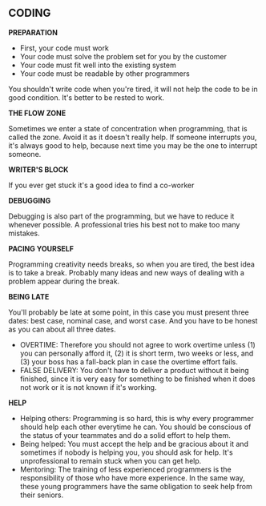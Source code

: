## CODING

**PREPARATION**

- First, your code must work
- Your code must solve the problem set for you by the customer
- Your code must fit well into the existing system
- Your code must be readable by other programmers

You shouldn't write code when you're tired, it will not help the code to be in good condition. It's better to be rested to work.

**THE FLOW ZONE**

Sometimes we enter a state of concentration when programming, that is called the zone. Avoid it as it doesn't really help.
If someone interrupts you, it's always good to help, because next time you may be the one to interrupt someone. 

**WRITER'S BLOCK**

If you ever get stuck it's a good idea to find a co-worker

**DEBUGGING**

Debugging is also part of the programming, but we have to reduce it whenever possible. A professional tries his best not to make too many mistakes.

**PACING YOURSELF**

Programming creativity needs breaks, so when you are tired, the best idea is to take a break. Probably many ideas and new ways of dealing with a problem appear during the break.

**BEING LATE**

You'll probably be late at some point, in this case you must present three dates: best case, nominal case, and worst case. And you have to be honest as you can about all three dates.

- OVERTIME: Therefore you should not agree to work overtime unless (1) you can personally afford it, (2) it is short term, two weeks or less, and (3) your boss has a fall-back plan in case the overtime effort fails.
- FALSE DELIVERY: You don't have to deliver a product without it being finished, since it is very easy for something to be finished when it does not work or it is not known if it's working.

**HELP**

- Helping others: Programming is so hard, this is why every programmer should help each other everytime he can. You should be conscious of the status of your teammates and do a solid effort to help them.
- Being helped: You must accept the help and be gracious about it and sometimes if nobody is helping you, you should ask for help. It's unprofessional to remain stuck when you can get help.
- Mentoring: The training of less experienced programmers is the responsibility of those who have more experience. In the same way, these young programmers have the same obligation to seek help from their seniors.
